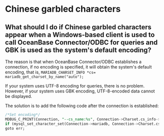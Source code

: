 # Chinese garbled characters

## What should I do if Chinese garbled characters appear when a Windows-based client is used to call OceanBase Connector/ODBC for queries and GBK is used as the system's default encoding? 

The reason is that when OceanBase Connector/ODBC establishes a connection, if no encoding is specified, it will obtain the system's default encoding, that is, `MARIADB_CHARSET_INFO *cs= mariadb_get_charset_by_name("auto");`

If your system uses UTF-8 encoding for queries, there is no problem. However, if your system uses GBK encoding, UTF-8-encoded data cannot be displayed.

The solution is to add the following code after the connection is established:

```sql
/*Set encoding*/
MDBUG_C_PRINT(Connection, "--cs_name:%s", Connection->Charset.cs_info->csname);
if (mysql_set_character_set(Connection->mariadb, Connection->Charset.cs_info->csname))
goto err;
```
